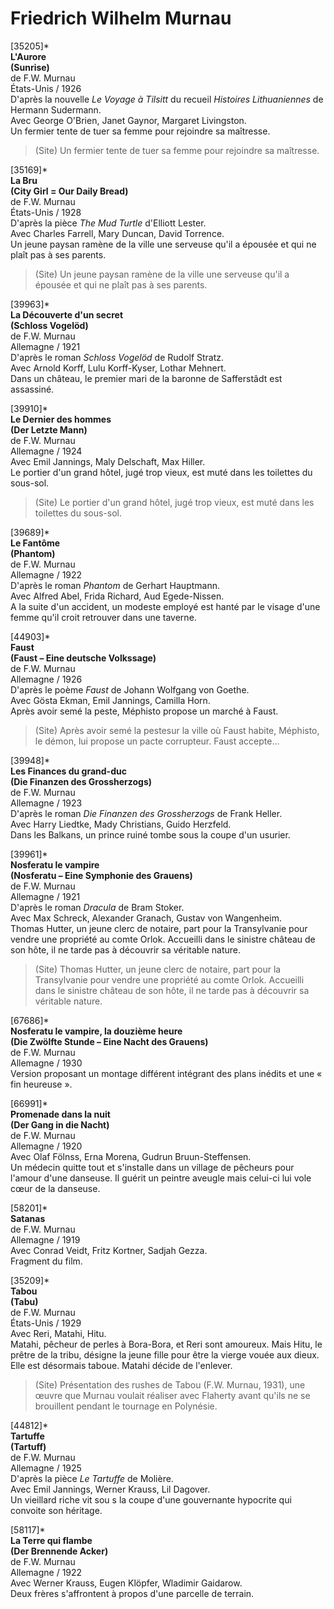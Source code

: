 # Friedrich Wilhelm Murnau

[35205]*  
**L'Aurore**  
**(Sunrise)**  
de F.W. Murnau  
États-Unis / 1926  
D'après la nouvelle _Le Voyage à Tilsitt_ du recueil _Histoires Lithuaniennes_ de Hermann Sudermann.  
Avec George O'Brien, Janet Gaynor, Margaret Livingston.  
Un fermier tente de tuer sa femme pour rejoindre sa maîtresse.

> (Site) Un fermier tente de tuer sa femme pour rejoindre sa maîtresse.

[35169]*  
**La Bru**  
**(City Girl = Our Daily Bread)**  
de F.W. Murnau  
États-Unis / 1928  
D'après la pièce _The Mud Turtle_ d'Elliott Lester.  
Avec Charles Farrell, Mary Duncan, David Torrence.  
Un jeune paysan ramène de la ville une serveuse qu'il a épousée et qui ne plaît pas à ses parents.

> (Site) Un jeune paysan ramène de la ville une serveuse qu'il a épousée et qui ne plaît pas à ses parents.

[39963]*  
**La Découverte d'un secret**  
**(Schloss Vogelöd)**  
de F.W. Murnau  
Allemagne / 1921  
D'après le roman _Schloss Vogelöd_ de Rudolf Stratz.  
Avec Arnold Korff, Lulu Korff-Kyser, Lothar Mehnert.  
Dans un château, le premier mari de la baronne de Safferstâdt est assassiné.

[39910]*  
**Le Dernier des hommes**  
**(Der Letzte Mann)**  
de F.W. Murnau  
Allemagne / 1924  
Avec Emil Jannings, Maly Delschaft, Max Hiller.  
Le portier d'un grand hôtel, jugé trop vieux, est muté dans les toilettes du sous-sol.

> (Site) Le portier d'un grand hôtel, jugé trop vieux, est muté dans les toilettes du sous-sol.

[39689]*  
**Le Fantôme**  
**(Phantom)**  
de F.W. Murnau  
Allemagne / 1922  
D'après le roman _Phantom_ de Gerhart Hauptmann.  
Avec Alfred Abel, Frida Richard, Aud Egede-Nissen.  
A la suite d'un accident, un modeste employé est hanté par le visage d'une femme qu'il croit retrouver dans une taverne.

[44903]*  
**Faust**  
**(Faust – Eine deutsche Volkssage)**  
de F.W. Murnau  
Allemagne / 1926  
D'après le poème _Faust_ de Johann Wolfgang von Goethe.  
Avec Gösta Ekman, Emil Jannings, Camilla Horn.  
Après avoir semé la peste, Méphisto propose un marché à Faust.

> (Site) Après avoir semé la pestesur la ville où Faust habite, Méphisto, le démon, lui propose un pacte corrupteur. Faust accepte...

[39948]*  
**Les Finances du grand-duc**  
**(Die Finanzen des Grossherzogs)**  
de F.W. Murnau  
Allemagne / 1923  
D'après le roman _Die Finanzen des Grossherzogs_ de Frank Heller.  
Avec Harry Liedtke, Mady Christians, Guido Herzfeld.  
Dans les Balkans, un prince ruiné tombe sous la coupe d'un usurier.

[39961]*  
**Nosferatu le vampire**  
**(Nosferatu – Eine Symphonie des Grauens)**  
de F.W. Murnau  
Allemagne / 1921  
D'après le roman _Dracula_ de Bram Stoker.  
Avec Max Schreck, Alexander Granach, Gustav von Wangenheim.  
Thomas Hutter, un jeune clerc de notaire, part pour la Transylvanie pour vendre une propriété au comte Orlok. Accueilli dans le sinistre château de son hôte, il ne tarde pas à découvrir sa véritable nature.

> (Site) Thomas Hutter, un jeune clerc de notaire, part pour la Transylvanie pour vendre une propriété au comte Orlok. Accueilli dans le sinistre château de son hôte, il ne tarde pas à découvrir sa véritable nature.

[67686]*  
**Nosferatu le vampire, la douzième heure**  
**(Die Zwölfte Stunde – Eine Nacht des Grauens)**  
de F.W. Murnau  
Allemagne / 1930  
Version proposant un montage différent intégrant des plans inédits et une « fin heureuse ».

[66991]*  
**Promenade dans la nuit**  
**(Der Gang in die Nacht)**  
de F.W. Murnau  
Allemagne / 1920  
Avec Olaf Fölnss, Erna Morena, Gudrun Bruun-Steffensen.  
Un médecin quitte tout et s'installe dans un village de pêcheurs pour l'amour d'une danseuse. Il guérit un peintre aveugle mais celui-ci lui vole cœur de la danseuse.

[58201]*  
**Satanas**  
de F.W. Murnau  
Allemagne / 1919  
Avec Conrad Veidt, Fritz Kortner, Sadjah Gezza.  
Fragment du film.

[35209]*  
**Tabou**  
**(Tabu)**  
de F.W. Murnau  
États-Unis / 1929  
Avec Reri, Matahi, Hitu.  
Matahi, pêcheur de perles à Bora-Bora, et Reri sont amoureux. Mais Hitu, le prêtre de la tribu, désigne la jeune fille pour être la vierge vouée aux dieux. Elle est désormais taboue. Matahi décide de l'enlever.

> (Site) Présentation des rushes de Tabou (F.W. Murnau, 1931), une œuvre que Murnau voulait réaliser avec Flaherty avant qu'ils ne se brouillent pendant le tournage en Polynésie.

[44812]*  
**Tartuffe**  
**(Tartuff)**  
de F.W. Murnau  
Allemagne / 1925  
D'après la pièce _Le Tartuffe_ de Molière.  
Avec Emil Jannings, Werner Krauss, Lil Dagover.  
Un vieillard riche vit sou s la coupe d'une gouvernante hypocrite qui convoite son héritage.

[58117]*  
**La Terre qui flambe**  
**(Der Brennende Acker)**  
de F.W. Murnau  
Allemagne / 1922  
Avec Werner Krauss, Eugen Klöpfer, Wladimir Gaidarow.  
Deux frères s'affrontent à propos d'une parcelle de terrain.

